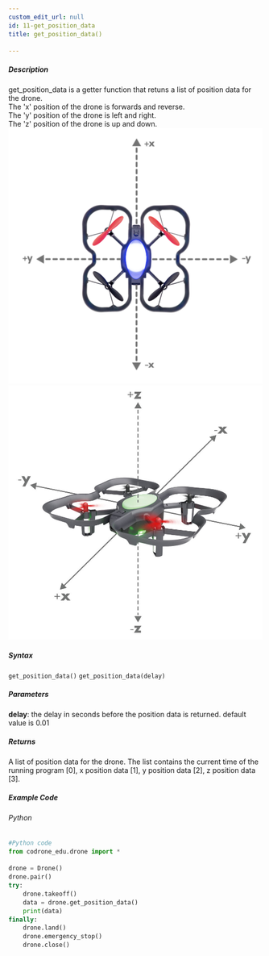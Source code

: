 ```yaml
---
custom_edit_url: null
id: 11-get_position_data
title: get_position_data()

---
```


##### Description

get_position_data is a getter function that retuns a list of position data for the drone. <br />
The 'x' position of the drone is forwards and reverse. <br />
The 'y' position of the drone is left and right. <br />
The 'z' position of the drone is up and down. <br />
![top down image](topdown_xy.png) <br />
![xyz image](xyz.jpg) <br />


##### Syntax
```get_position_data()```
```get_position_data(delay)```


##### Parameters
**delay**: the delay in seconds before the position data is returned. default value is 0.01

##### Returns

A list of position data for the drone. The list contains the current time of the running program [0], x position data [1], y position data [2], z position data [3].

##### Example Code
###### Python
```python
#Python code
from codrone_edu.drone import *

drone = Drone()
drone.pair()
try:
    drone.takeoff()
    data = drone.get_position_data()
    print(data)
finally:
    drone.land()
    drone.emergency_stop()
    drone.close()
```